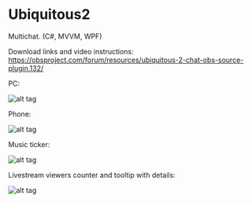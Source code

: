 Ubiquitous2
===========

Multichat. (C#, MVVM, WPF)

Download links and video instructions: 
https://obsproject.com/forum/resources/ubiquitous-2-chat-obs-source-plugin.132/

PC:

![alt tag](http://i.imgur.com/cMC1ixE.png)


Phone:

![alt tag](http://i.imgur.com/UX0UxL7.jpg?1)


Music ticker:

![alt tag](http://i.imgur.com/7w2qiSA.png)


Livestream viewers counter and tooltip with details:

![alt tag](http://i.imgur.com/8S319Wh.png)
